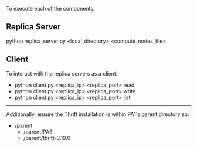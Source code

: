 To execute each of the components:

## Replica Server
python replica_server.py <local_directory> <compute_nodes_file> <port>

## Client 
To interact with the replica servers as a client: 
- python client.py <replica_ip> <replica_port> read <filename>
- python client.py <replica_ip> <replica_port> write <filepath>
- python client.py <replica_ip> <replica_port> list

---

Additionally, ensure the Thrift installation is within PA1's parent directory so:
- /parent
    - /parent/PA3
    - /parent/thrift-0.19.0
</br>
